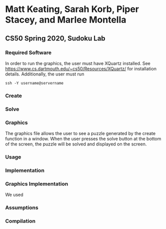 # Matt Keating, Sarah Korb, Piper Stacey, and Marlee Montella
## CS50 Spring 2020, Sudoku Lab

### Required Software

In order to run the graphics, the user must have XQuartz installed. See https://www.cs.dartmouth.edu/~cs50/Resources/XQuartz/ for installation details. Additionally, the user must run
```
ssh -Y username@servername
```

### Create

### Solve

### Graphics
 
The graphics file allows the user to see a puzzle generated by the create function in a window. When the user presses the solve button at the bottom of the screen, the puzzle will be solved and displayed on the screen. 

### Usage

### Implementation

### Graphics Implementation

We used 

### Assumptions

### Compilation
